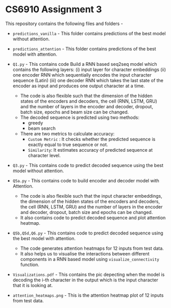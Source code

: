 # CS6910 Assignment 3
This repository contains the following files and folders -
* `predictions_vanilla` - This folder contains predictions of the best model without attention.
* `predictions_attention` -  This folder contains predictions of the best model with attention.
* `Q1.py` - This contains code Build a RNN based seq2seq model which contains the following layers: 
  (i) input layer for character embeddings 
  (ii) one encoder RNN which sequentially encodes the input character sequence (Latin) 
  (iii) one decoder RNN which takes the last state of the encoder as input and produces one output character at a time.

   * The code is also flexible such that the dimension of the hidden states of the encoders and decoders, the cell (RNN, LSTM, GRU) and the number of layers in the encoder and decoder, dropout, batch size, epochs and beam size can be changed.
   * The decoded sequence is predicted using two methods:
       * greedy
       * beam search
   * There are two metrics to calculate accuracy:
       * `Custom Metric` : It checks whether the predicted sequence is exactly equal to true sequence or not.
       * `Similarity`: It estimates accuracy of predicted sequence at character level.
       
* `Q3.py` - This contains code to predict decoded sequence using the best model without attention.
* `Q5a.py` - This contains code to build encoder and decoder model with Attention.
   * The code is also flexible such that the input character embeddings, the dimension of the hidden states of the encoders and decoders, the cell (RNN, LSTM, GRU) and the number of layers in the encoder and decoder, dropout, batch size and epochs can be changed.
   * It also contains code to predict decoded sequence and plot attention heatmap.
   
* `Q5b,Q5d,Q6.py` - This contains code to predict decoded sequence using the best model with attention.
   * The code generates attention heatmaps for 12 inputs from test data.
   * It also helps us to visualise the interactions between different components in a RNN based model using `visualize_connectivity` function.
* `Visualizations.pdf` - This contains the pic depecting when the model is decoding the i-th character in the output which is the input character that it is looking at. 
* `attention_heatmaps.png` - This is the attention heatmap plot of 12 inputs from test data.
